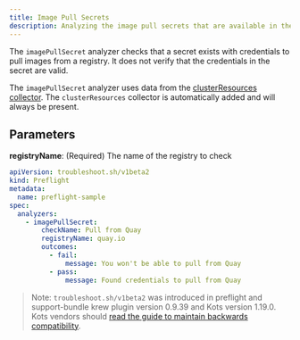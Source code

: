 ```yaml
---
title: Image Pull Secrets
description: Analyzing the image pull secrets that are available in the cluster
---
```


The `imagePullSecret` analyzer checks that a secret exists with credentials to pull images from a registry.
It does not verify that the credentials in the secret are valid.

The `imagePullSecret` analyzer uses data from the [clusterResources collector](https://troubleshoot.sh/collect/cluster-resources).
The `clusterResources` collector is automatically added and will always be present.

## Parameters

**registryName**: (Required) The name of the registry to check

```yaml
apiVersion: troubleshoot.sh/v1beta2
kind: Preflight
metadata:
  name: preflight-sample
spec:
  analyzers:
    - imagePullSecret:
        checkName: Pull from Quay
        registryName: quay.io
        outcomes:
          - fail:
              message: You won't be able to pull from Quay
          - pass:
              message: Found credentials to pull from Quay
```

> Note: `troubleshoot.sh/v1beta2` was introduced in preflight and support-bundle krew plugin version 0.9.39 and Kots version 1.19.0. Kots vendors should [read the guide to maintain backwards compatibility](/v1beta2/).

